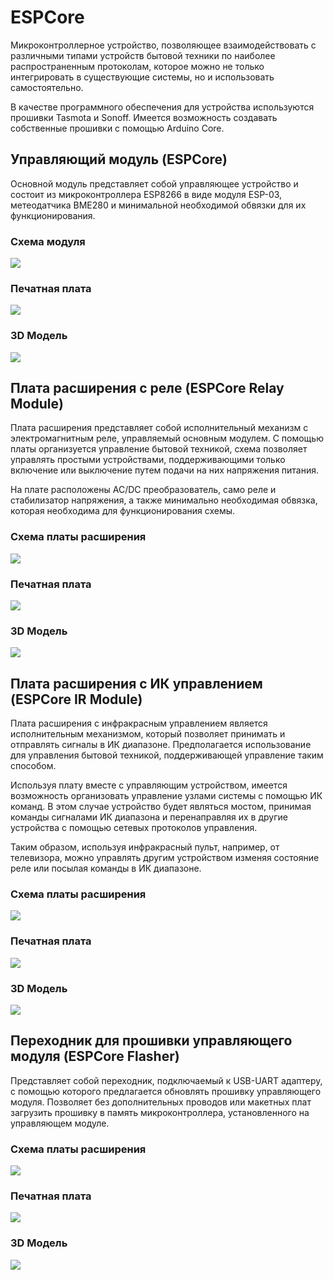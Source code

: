# ESPCore
Микроконтроллерное устройство, позволяющее взаимодействовать с различными типами устройств бытовой техники по наиболее распространенным протоколам, которое можно не только интегрировать в существующие системы, но и использовать самостоятельно.

В качестве программного обеспечения для устройства используются прошивки Tasmota и Sonoff. Имеется возможность создавать собственные прошивки с помощью Arduino Core.

## Управляющий модуль (ESPCore)
Основной модуль представляет собой управляющее устройство и состоит из микроконтроллера ESP8266 в виде модуля ESP-03, метеодатчика BME280 и минимальной необходимой обвязки для их функционирования.

### Схема модуля
<img src="images/Schematic_ESPCore.png">

### Печатная плата
<img src="images/2D_ESPCore.png">

### 3D Модель
<img src="images/3D_ESPCore.png">


## Плата расширения с реле (ESPCore Relay Module)
Плата расширения представляет собой исполнительный механизм с электромагнитным реле, управляемый основным модулем. С помощью платы организуется управление бытовой техникой, схема позволяет управлять простыми устройствами, поддерживающими только включение или выключение путем подачи на них напряжения питания.

На плате расположены AC/DC преобразователь, само реле и стабилизатор напряжения, а также минимально необходимая обвязка, которая необходима для функционирования схемы.

### Схема платы расширения
<img src="images/Schematic_ESPCore-Relay.png">

### Печатная плата
<img src="images/2D_ESPCore-Relay.png">

### 3D Модель
<img src="images/3D_ESPCore-Relay.png">


## Плата расширения с ИК управлением (ESPCore IR Module)
Плата расширения с инфракрасным управлением является исполнительным механизмом, который позволяет принимать и отправлять сигналы в ИК диапазоне. Предполагается использование для управления бытовой техникой, поддерживающей управление таким способом.

Используя плату вместе с управляющим устройством, имеется возможность организовать управление узлами системы с помощью ИК команд. В этом случае устройство будет являться мостом, принимая  команды сигналами ИК диапазона и перенаправляя их в другие устройства с помощью сетевых протоколов управления.

Таким образом, используя инфракрасный пульт, например, от телевизора, можно управлять другим устройством изменяя состояние реле или посылая команды в ИК диапазоне.

### Схема платы расширения
<img src="images/Schematic_ESPCore-IR.png">

### Печатная плата
<img src="images/2D_ESPCore-IR.png">

### 3D Модель
<img src="images/3D_ESPCore-IR.png">


## Переходник для прошивки управляющего модуля (ESPCore Flasher)
Представляет собой переходник, подключаемый к USB-UART адаптеру, с помощью которого предлагается обновлять прошивку управляющего модуля. Позволяет без дополнительных проводов или макетных плат загрузить прошивку в память микроконтроллера, установленного на управляющем модуле.

### Схема платы расширения
<img src="images/Schematic_ESPCore-Flasher.png">

### Печатная плата
<img src="images/2D_ESPCore-Flasher.png">

### 3D Модель
<img src="images/3D_ESPCore-Flasher.png">
